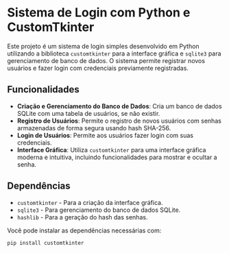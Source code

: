 # Sistema de Login com Python e CustomTkinter

Este projeto é um sistema de login simples desenvolvido em Python utilizando a biblioteca `customtkinter` para a interface gráfica e `sqlite3` para gerenciamento de banco de dados. O sistema permite registrar novos usuários e fazer login com credenciais previamente registradas.

## Funcionalidades

- **Criação e Gerenciamento do Banco de Dados**: Cria um banco de dados SQLite com uma tabela de usuários, se não existir.
- **Registro de Usuários**: Permite o registro de novos usuários com senhas armazenadas de forma segura usando hash SHA-256.
- **Login de Usuários**: Permite aos usuários fazer login com suas credenciais.
- **Interface Gráfica**: Utiliza `customtkinter` para uma interface gráfica moderna e intuitiva, incluindo funcionalidades para mostrar e ocultar a senha.

## Dependências

- `customtkinter` - Para a criação da interface gráfica.
- `sqlite3` - Para gerenciamento do banco de dados SQLite.
- `hashlib` - Para a geração do hash das senhas.

Você pode instalar as dependências necessárias com:

```bash
pip install customtkinter
